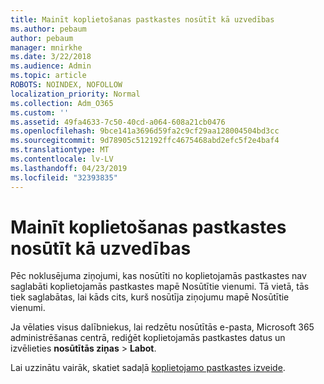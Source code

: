 ```yaml
---
title: Mainīt koplietošanas pastkastes nosūtīt kā uzvedības
ms.author: pebaum
author: pebaum
manager: mnirkhe
ms.date: 3/22/2018
ms.audience: Admin
ms.topic: article
ROBOTS: NOINDEX, NOFOLLOW
localization_priority: Normal
ms.collection: Adm_O365
ms.custom: ''
ms.assetid: 49fa4633-7c50-40cd-a064-608a21cb0476
ms.openlocfilehash: 9bce141a3696d59fa2c9cf29aa128004504bd3cc
ms.sourcegitcommit: 9d78905c512192ffc4675468abd2efc5f2e4baf4
ms.translationtype: MT
ms.contentlocale: lv-LV
ms.lasthandoff: 04/23/2019
ms.locfileid: "32393835"
---
```

# <a name="changing-shared-mailbox-send-as-behavior"></a>Mainīt koplietošanas pastkastes nosūtīt kā uzvedības

Pēc noklusējuma ziņojumi, kas nosūtīti no koplietojamās pastkastes nav saglabāti koplietojamās pastkastes mapē Nosūtītie vienumi. Tā vietā, tās tiek saglabātas, lai kāds cits, kurš nosūtīja ziņojumu mapē Nosūtītie vienumi.
  
Ja vēlaties visus dalībniekus, lai redzētu nosūtītās e-pasta, Microsoft 365 administrēšanas centrā, rediģēt koplietojamās pastkastes datus un izvēlieties **nosūtītās ziņas** \> **Labot**.
  
Lai uzzinātu vairāk, skatiet sadaļā [koplietojamo pastkastes izveide](https://support.office.com/article/create-a-shared-mailbox-871a246d-3acd-4bba-948e-5de8be0544c9).
  


